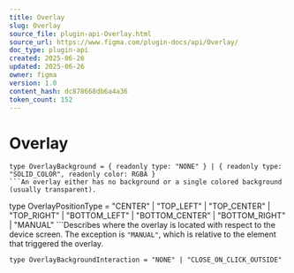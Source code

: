 ```yaml
---
title: Overlay
slug: Overlay
source_file: plugin-api-Overlay.html
source_url: https://www.figma.com/plugin-docs/api/Overlay/
doc_type: plugin-api
created: 2025-06-26
updated: 2025-06-26
owner: figma
version: 1.0
content_hash: dc878668db6a4a36
token_count: 152
---
```

# Overlay

```
type OverlayBackground = { readonly type: "NONE" } | { readonly type: "SOLID_COLOR", readonly color: RGBA }
```An overlay either has no background or a single colored background (usually transparent).

```
type OverlayPositionType = "CENTER" | "TOP_LEFT" | "TOP_CENTER" | "TOP_RIGHT" | "BOTTOM_LEFT" | "BOTTOM_CENTER" | "BOTTOM_RIGHT" | "MANUAL"
```Describes where the overlay is located with respect to the device screen. The exception is `"MANUAL"`, which is relative to the element that triggered the overlay.

```
type OverlayBackgroundInteraction = "NONE" | "CLOSE_ON_CLICK_OUTSIDE"
```